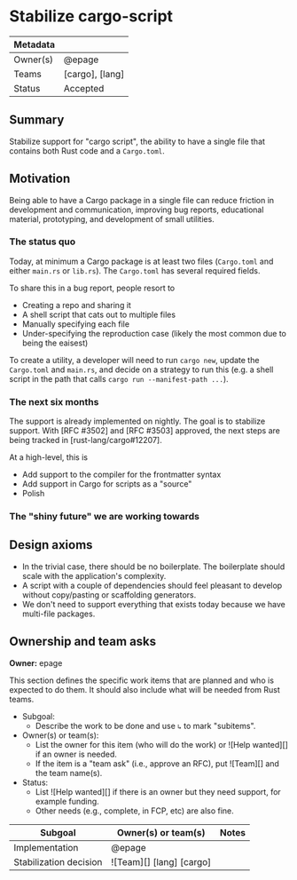 # Stabilize cargo-script

| Metadata |                 |
| -------- | --------------- |
| Owner(s) | @epage          |
| Teams    | [cargo], [lang] |
| Status   | Accepted        |

## Summary

Stabilize support for "cargo script", the ability to have a single file that contains both Rust code and a `Cargo.toml`.

## Motivation

Being able to have a Cargo package in a single file can reduce friction in development and communication,
improving bug reports, educational material, prototyping, and development of small utilities.

### The status quo

Today, at minimum a Cargo package is at least two files (`Cargo.toml` and either `main.rs` or `lib.rs`).
The `Cargo.toml` has several required fields.

To share this in a bug report, people resort to
- Creating a repo and sharing it
- A shell script that cats out to multiple files
- Manually specifying each file
- Under-specifying the reproduction case (likely the most common due to being the eaisest)

To create a utility, a developer will need to run `cargo new`, update the
`Cargo.toml` and `main.rs`, and decide on a strategy to run this (e.g. a shell
script in the path that calls `cargo run --manifest-path ...`).

### The next six months

The support is already implemented on nightly.
The goal is to stabilize support.
With [RFC #3502] and [RFC #3503] approved, the next steps are being tracked in [rust-lang/cargo#12207].

At a high-level, this is
- Add support to the compiler for the frontmatter syntax
- Add support in Cargo for scripts as a "source"
- Polish

### The "shiny future" we are working towards

## Design axioms

- In the trivial case, there should be no boilerplate.  The boilerplate should scale with the application's complexity.
- A script with a couple of dependencies should feel pleasant to develop without copy/pasting or scaffolding generators.
- We don't need to support everything that exists today because we have multi-file packages.

[da]: ../about/design_axioms.md

## Ownership and team asks

**Owner:** epage

This section defines the specific work items that are planned and who is expected to do them. It should also include what will be needed from Rust teams.

* Subgoal:
    * Describe the work to be done and use `↳` to mark "subitems".
* Owner(s) or team(s):
    * List the owner for this item (who will do the work) or ![Help wanted][] if an owner is needed.
    * If the item is a "team ask" (i.e., approve an RFC), put ![Team][] and the team name(s).
* Status:
    * List ![Help wanted][] if there is an owner but they need support, for example funding.
    * Other needs (e.g., complete, in FCP, etc) are also fine.

| Subgoal                | Owner(s) or team(s)      | Notes |
| ---------------------- | ------------------------ | ----- |
| Implementation         | @epage                   |       |
| Stabilization decision | ![Team][] [lang] [cargo] |       |
